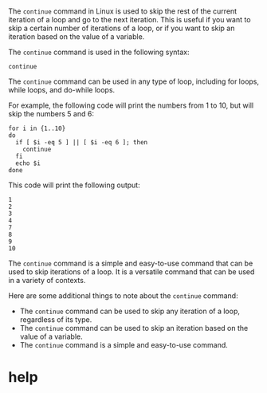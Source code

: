 # 

The `continue` command in Linux is used to skip the rest of the current iteration of a loop and go to the next iteration. This is useful if you want to skip a certain number of iterations of a loop, or if you want to skip an iteration based on the value of a variable.

The `continue` command is used in the following syntax:

```
continue
```

The `continue` command can be used in any type of loop, including for loops, while loops, and do-while loops.

For example, the following code will print the numbers from 1 to 10, but will skip the numbers 5 and 6:

```
for i in {1..10}
do
  if [ $i -eq 5 ] || [ $i -eq 6 ]; then
    continue
  fi
  echo $i
done
```

This code will print the following output:

```
1
2
3
4
7
8
9
10
```

The `continue` command is a simple and easy-to-use command that can be used to skip iterations of a loop. It is a versatile command that can be used in a variety of contexts.

Here are some additional things to note about the `continue` command:

* The `continue` command can be used to skip any iteration of a loop, regardless of its type.
* The `continue` command can be used to skip an iteration based on the value of a variable.
* The `continue` command is a simple and easy-to-use command.




# help 

```

```
